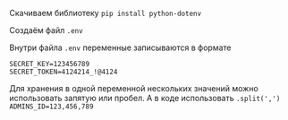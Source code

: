 Скачиваем библиотеку
`pip install python-dotenv`

Создаём файл `.env`

Внутри файла `.env` переменные записываются в формате
```
SECRET_KEY=123456789
SECRET_TOKEN=4124214_!@4124
```
Для хранения в одной переменной нескольких значений можно использовать запятую или пробел. А в коде использовать `.split(',')`
`ADMINS_ID=123,456,789`

